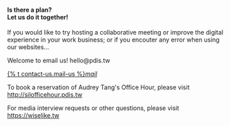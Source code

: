 <div class="row">
<div class="col s12 m8 offset-m2">
    <h4>Is there a plan?<br>Let us do it together!</h4>
</div>
</div>
<div class="row valign-wrapper">
<div class="col s12 m5 offset-m2">
    <p>If you would like to try hosting a collaborative meeting or improve the digital experience in your work business; or if you encouter any error when using our websites...</p>
    <p>Welcome to email us! hello@pdis.tw</p>
</div>
<div class="col s12 m5">
    <a class='btn-large waves-effect waves-light cyan' href="mailto:hello@pdis.tw?subject=%5BPDIS%20site%5D%20Subject&body=This%20mail%20is%20for%20replying%20questions%20about%20booking%20Audrey%20Tang's%20Office%20Hour.%20(To%20book%20a%20reservation%2C%20please%20visit%20http%3A%2F%2Fsilofficehour.pdis.tw%20)%0AFor%20media%20interview%20requests%20or%20any%20other%20questions%2C%20please%20visit%20https%3A%2F%2Fwiselike.tw">{% t contact-us.mail-us %}<i class="material-icons right">mail</i></a> <br>
</div>
</div>
<div class="row">
<div class="col s12 m8 offset-m2">
    <p>To book a reservation of Audrey Tang's Office Hour, please visit <a href="http://silofficehour.pdis.tw">http://silofficehour.pdis.tw</a></p>
    <p>For media interview requests or other questions, please visit <a href="https://wiselike.tw">https://wiselike.tw</a></p>
    <div class='about-logos section'>
    <a class="btn-floating btn-large waves-effect waves-circle cyan" href="//www.youtube.com/PdisTwGov" target="_blank"> <i class="fa fa-3x fa-youtube-play"></i> </a>
    <a class="btn-floating btn-large waves-effect waves-circle cyan" href="//github.com/pdis/web-jekyll" target="_blank"> <i class="fa fa-3x fa-github"></i> </a>
    <a class="btn-floating btn-large waves-effect waves-circle cyan" href="//www.facebook.com/shu.w.zhengwei" target="_blank"> <i class="fa fa-3x fa-facebook-square"></i> </a>
    <a class="btn-floating btn-large waves-effect waves-circle cyan" href="//twitter.com/TaiwanPDIS" target="_blank"> <i class="fa fa-3x fa-twitter-square"></i> </a>
    </div>
</div>
</div>